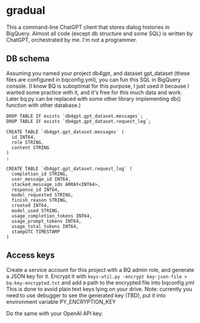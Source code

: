 # gradual
This a command-line ChatGPT client that stores dialog histories in BigQuery.
Almost all code (except db structure and some SQL) is written by ChatGPT, orchestrated by me. I'm not a programmer.

## DB schema

Assuming you named your project db4gpt, and dataset gpt_dataset (these files are configured in bqconfig.yml), you can fun this SQL in BigQuery console. 
(I know BQ is suboptimal for this purpose, I just used it because I wanted some practice with it, and it's free for this much data and work.
Later bq.py can be replaced with some other library implementing db() function with other database.)

```
DROP TABLE IF exists `db4gpt.gpt_dataset.messages`;
DROP TABLE IF exists `db4gpt.gpt_dataset.request_log`;

CREATE TABLE `db4gpt.gpt_dataset.messages` (
  id INT64,
  role STRING, 
  content STRING
)
;

CREATE TABLE `db4gpt.gpt_dataset.request_log` (
  completion_id STRING,
  user_message_id INT64,
  stacked_message_ids ARRAY<INT64>,
  response_id INT64,
  model_requested STRING,
  finish_reason STRING,
  created INT64,
  model_used STRING,
  usage_completion_tokens INT64,
  usage_prompt_tokens INT64,
  usage_total_tokens INT64,
  stampUTC TIMESTAMP
)
```
## Access keys
Create a service account for this project with a BQ admin role, and generate a JSON key for it.
Encrypt it with `keys-util.py -encrypt key-json-file > bq-key-encrypted.txt` and add a path to the encrypted file into bqconfig.yml
This is done to avoid plain text keys lying on your drive.
Note: currently you need to use debugger to see the generated key (TBD), put it into environment variable PY_ENCRYPTION_KEY

Do the same with your OpenAI API key.

